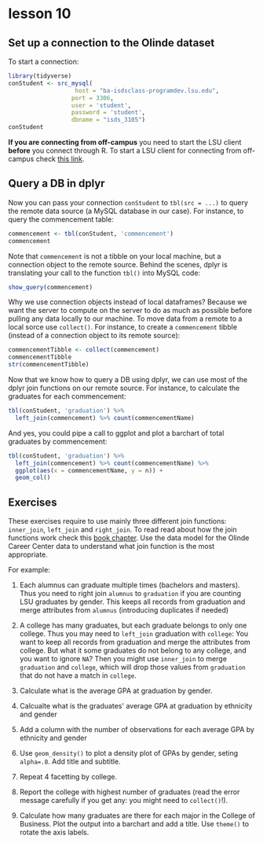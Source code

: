 lesson 10
================

Set up a connection to the Olinde dataset
-----------------------------------------

To start a connection:

``` r
library(tidyverse)
conStudent <- src_mysql(
                   host = "ba-isdsclass-programdev.lsu.edu",
                  port = 3306,
                  user = 'student',
                  password = 'student',
                  dbname = "isds_3105")
conStudent
```

**If you are connecting from off-campus** you need to start the LSU client **before** you connect through R. To start a LSU client for connecting from off-campus check [this link](https://networking.grok.lsu.edu/article.aspx?articleid=14555).

Query a DB in dplyr
-------------------

Now you can pass your connection `conStudent` to `tbl(src = ...)` to query the remote data source (a MySQL database in our case). For instance, to query the commencement table:

``` r
commencement <- tbl(conStudent, 'commencement')
commencement
```

Note that `commencement` is not a tibble on your local machine, but a connection object to the remote source. Behind the scenes, dplyr is translating your call to the function `tbl()` into MySQL code:

``` r
show_query(commencement)
```

Why we use connection objects instead of local dataframes? Because we want the server to compute on the server to do as much as possible before pulling any data locally to our machine. To move data from a remote to a local sorce use `collect()`. For instance, to create a `commencement` tibble (instead of a connection object to its remote source):

``` r
commencementTibble <- collect(commencement)
commencementTibble
str(commencementTibble)
```

Now that we know how to query a DB using dplyr, we can use most of the dplyr join functions on our remote source. For instance, to calculate the graduates for each commencement:

``` r
tbl(conStudent, 'graduation') %>% 
  left_join(commencement) %>% count(commencementName) 
```

And yes, you could pipe a call to ggplot and plot a barchart of total graduates by commencement:

``` r
tbl(conStudent, 'graduation') %>% 
  left_join(commencement) %>% count(commencementName) %>% 
  ggplot(aes(x = commencementName, y = n)) +
  geom_col()
```

Exercises
---------

These exercises require to use mainly three different join functions: `inner_join`, `left_join` and `right_join`. To read read about how the join functions work check this [book chapter](http://r4ds.had.co.nz/relational-data.html#mutating-joins). Use the data model for the Olinde Career Center data to understand what join function is the most appropriate.

For example:

1.  Each alumnus can graduate multiple times (bachelors and masters). Thus you need to right join `alumnus` to `graduation` if you are counting LSU graduates by gender. This keeps all records from graduation and merge attributes from `alumnus` (introducing duplicates if needed)

2.  A college has many graduates, but each graduate belongs to only one college. Thus you may need to `left_join` graduation with `college`: You want to keep all records from graduation and merge the attributes from college. But what it some graduates do not belong to any college, and you want to ignore `NA`? Then you might use `inner_join` to merge `graduation` and `college`, which will drop those values from `graduation` that do not have a match in `college`.

3.  Calculate what is the average GPA at graduation by gender.

4.  Calcualte what is the graduates' average GPA at graduation by ethnicity and gender

5.  Add a column with the number of observations for each average GPA by ethnicity and gender

6.  Use `geom_density()` to plot a density plot of GPAs by gender, seting `alpha=.8`. Add title and subtitle.

7.  Repeat 4 facetting by college.

8.  Report the college with highest number of graduates (read the error message carefully if you get any: you might need to `collect()`!).

9.  Calculate how many graduates are there for each major in the College of Business. Plot the output into a barchart and add a title. Use `theme()` to rotate the axis labels.

